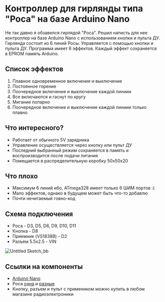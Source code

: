 # Контроллер для гирлянды типа "Роса" на базе Arduino Nano
Не так давно я обзавелся гирлядой "Роса". Решил написть для нее контроллер на базе Arduino Nano с использованием кнопки и пульта ДУ. Гирлянда состоит из 6 линий Росы. Управляется с помощью кнопки и пульта ДУ. Программа имеет 6 эффектов. Каждый эффект сохраняется в EPROM память Arduino. 
## Список эффектов 
1. Плавное одновременное включение и выключение
2. Постоянное горение
3. Поочередное включение и выключение каждой линиии
4. Все включаются и гаснут по кругу
5. Мигание попарно
6. Поочередное включение и выключение каждой линиии только плавно
## Что интересного?
* Работает от обычного 5V зарядника
* Управление осуществляется через кнопку или пульт ДУ
* Последний выбранный режим сохраняется в память и воспроизводится после подачи питания
* Помещается в распределительную коробку 50х50х20
## Что плохо
* Максимум 6 линий ибо, ATmega328 имеет только 6 ШИМ портов :(
* Мало эффектов, однако в будущем может быть что-то добавлю
* Почти нечитаемый говно-код
## Схема подключения
* Роса - D3, D5, D6, D9, D10, D11
* Кнопка - D8
* Приемник (VS1838B) - D2
* Разъем 5.5х2.5 - VIN

![Untitled Sketch_bb](https://github.com/parzival-2077/controller_for_rosa/assets/89209738/73f65c92-7630-4a1e-9a35-bfc6b7978b9d)
## Ссылки на компоненты
* [Arduino Nano](https://clck.ru/37X6id)
* Роса [одна](https://clck.ru/37X6v5) и [разные](https://clck.ru/37X72Z)
* Кнопку, разъем и пульт с примеником можно купить в любом магазине радиоэлектроники

